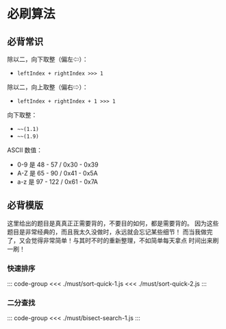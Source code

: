 # 必刷算法

## 必背常识

除以二，向下取整（偏左⇦）：
- `leftIndex + rightIndex >>> 1`

除以二，向上取整（偏右⇨）：
- `leftIndex + rightIndex + 1 >>> 1`

向下取整：
- `~~(1.1)`
- `~~(1.9)`

ASCII 数值：
- 0-9 是 48 - 57  / 0x30 - 0x39
- A-Z 是 65 - 90  / 0x41 - 0x5A
- a-z 是 97 - 122 / 0x61 - 0x7A

## 必背模版

这里给出的题目是真真正正需要背的，不要目的如何，都是需要背的。
因为这些题目是非常经典的，而且我太久没做时，永远就会忘记某些细节！
而当我做完了，又会觉得非常简单！与其时不时的重新整理，不如简单每天拿点
时间出来刷一刷！

### 快速排序

::: code-group
<<< ./must/sort-quick-1.js
<<< ./must/sort-quick-2.js
:::

### 二分查找

::: code-group
<<< ./must/bisect-search-1.js
:::
